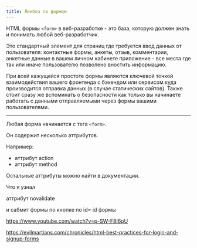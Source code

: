 ```yaml
---
title: Ликбез по формам
---
```


HTML формы `<form>` в веб-разработке - это база, которую должен знать и понимать любой веб-разработчик.

Это стандартный элемент для страниц где требуется ввод данных от пользователя: контактные формы, анкеты, отзыв, комментарии, анкетные данные в вашем личном кабинете приложение - все места где так или иначе пользователю позволено вностить информацию.

При всей кажущейся простоте формы являются ключевой точкой взаимодействия вашего фронтенда с бэкендом или сервисом куда производится отправка данных (в случае статических сайтов). Также стоит сразу же вспоминать о безопасности как только вы начинаете работать с данными отправляемыми через формы вашими пользователями.

---


Любая форма начинается с тега `<form>`.

Он содержит несколько аттрибутов.

Например:

- аттрибут action
- аттрибут method

Остальные аттрибуты можно найти в документации.




Что я узнал

аттрибут novalidate

и сабмит формы по кнопке по id= id формы


https://www.youtube.com/watch?v=p-SW-F8I6pU

https://evilmartians.com/chronicles/html-best-practices-for-login-and-signup-forms






